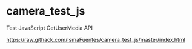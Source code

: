 # camera_test_js

Test JavaScript GetUserMedia API

https://raw.githack.com/IsmaFuentes/camera_test_js/master/index.html
